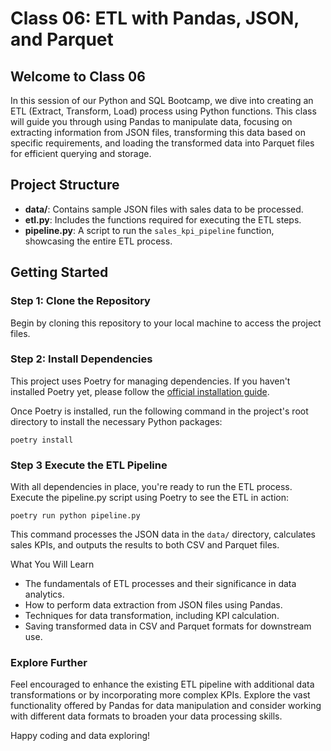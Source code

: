 # Class 06: ETL with Pandas, JSON, and Parquet

## Welcome to Class 06

In this session of our Python and SQL Bootcamp, we dive into creating an ETL (Extract, Transform, Load) process using Python functions. This class will guide you through using Pandas to manipulate data, focusing on extracting information from JSON files, transforming this data based on specific requirements, and loading the transformed data into Parquet files for efficient querying and storage.

## Project Structure

- **data/**: Contains sample JSON files with sales data to be processed.
- **etl.py**: Includes the functions required for executing the ETL steps.
- **pipeline.py**: A script to run the `sales_kpi_pipeline` function, showcasing the entire ETL process.

## Getting Started

### Step 1: Clone the Repository

Begin by cloning this repository to your local machine to access the project files.

### Step 2: Install Dependencies

This project uses Poetry for managing dependencies. If you haven't installed Poetry yet, please follow the [official installation guide](https://python-poetry.org/docs/#installation).

Once Poetry is installed, run the following command in the project's root directory to install the necessary Python packages:

`poetry install`

### Step 3 Execute the ETL Pipeline

With all dependencies in place, you're ready to run the ETL process. Execute the pipeline.py script using Poetry to see the ETL in action:

`poetry run python pipeline.py`

This command processes the JSON data in the `data/` directory, calculates sales KPIs, and outputs the results to both CSV and Parquet files.

What You Will Learn
- The fundamentals of ETL processes and their significance in data analytics.
- How to perform data extraction from JSON files using Pandas.
- Techniques for data transformation, including KPI calculation.
- Saving transformed data in CSV and Parquet formats for downstream use.

### Explore Further

Feel encouraged to enhance the existing ETL pipeline with additional data transformations or by incorporating more complex KPIs. Explore the vast functionality offered by Pandas for data manipulation and consider working with different data formats to broaden your data processing skills.

Happy coding and data exploring!